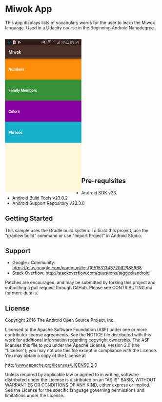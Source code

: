 Miwok App
===================================
This app displays lists of vocabulary words for the user to learn the Miwok language.
Used in a Udacity course in the Beginning Android Nanodegree.


<a href="url"><img src="https://github.com/EdwardCraft/Miwok-app/blob/version-1/device-2017-11-27-095720.png?raw=true" align="left" height="500" width="250"></a>
<br><br><br><br>
<br><br><br><br>
<br><br><br><br>
<br><br><br><br>
<br><br>
Pre-requisites
--------------

 - Android SDK v23
 - Android Build Tools v23.0.2
 - Android Support Repository v23.3.0

Getting Started
---------------

This sample uses the Gradle build system. To build this project, use the
"gradlew build" command or use "Import Project" in Android Studio.

Support
-------

- Google+ Community: https://plus.google.com/communities/105153134372062985968
- Stack Overflow: http://stackoverflow.com/questions/tagged/android

Patches are encouraged, and may be submitted by forking this project and
submitting a pull request through GitHub. Please see CONTRIBUTING.md for more details.


License
-------

Copyright 2016 The Android Open Source Project, Inc.

Licensed to the Apache Software Foundation (ASF) under one or more contributor
license agreements.  See the NOTICE file distributed with this work for
additional information regarding copyright ownership.  The ASF licenses this
file to you under the Apache License, Version 2.0 (the "License"); you may not
use this file except in compliance with the License.  You may obtain a copy of
the License at

http://www.apache.org/licenses/LICENSE-2.0

Unless required by applicable law or agreed to in writing, software
distributed under the License is distributed on an "AS IS" BASIS, WITHOUT
WARRANTIES OR CONDITIONS OF ANY KIND, either express or implied.  See the
License for the specific language governing permissions and limitations under
the License.
